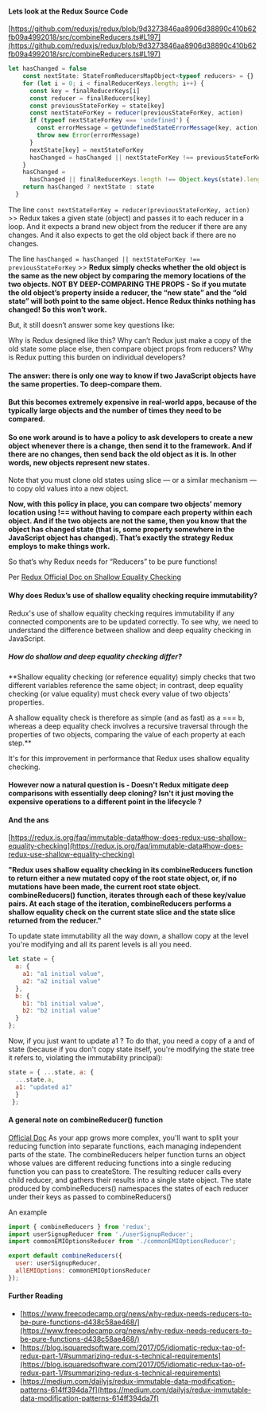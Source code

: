 #### Lets look at the Redux Source Code

[https://github.com/reduxjs/redux/blob/9d3273846aa8906d38890c410b62fb09a4992018/src/combineReducers.ts#L197](https://github.com/reduxjs/redux/blob/9d3273846aa8906d38890c410b62fb09a4992018/src/combineReducers.ts#L197)

```js
let hasChanged = false
    const nextState: StateFromReducersMapObject<typeof reducers> = {}
    for (let i = 0; i < finalReducerKeys.length; i++) {
      const key = finalReducerKeys[i]
      const reducer = finalReducers[key]
      const previousStateForKey = state[key]
      const nextStateForKey = reducer(previousStateForKey, action)
      if (typeof nextStateForKey === 'undefined') {
        const errorMessage = getUndefinedStateErrorMessage(key, action)
        throw new Error(errorMessage)
      }
      nextState[key] = nextStateForKey
      hasChanged = hasChanged || nextStateForKey !== previousStateForKey
    }
    hasChanged =
      hasChanged || finalReducerKeys.length !== Object.keys(state).length
    return hasChanged ? nextState : state
  }

```

The line `const nextStateForKey = reducer(previousStateForKey, action)` >> Redux takes a given state (object) and passes it to each reducer in a loop. And it expects a brand new object from the reducer if there are any changes. And it also expects to get the old object back if there are no changes.

The line `hasChanged = hasChanged || nextStateForKey !== previousStateForKey` >> **Redux simply checks whether the old object is the same as the new object by comparing the memory locations of the two objects. NOT BY DEEP-COMPARING THE PROPS - So if you mutate the old object’s property inside a reducer, the “new state” and the “old state” will both point to the same object. Hence Redux thinks nothing has changed! So this won’t work.**

But, it still doesn’t answer some key questions like:

Why is Redux designed like this?
Why can’t Redux just make a copy of the old state some place else, then compare object props from reducers?
Why is Redux putting this burden on individual developers?

#### The answer: there is only one way to know if two JavaScript objects have the same properties. To deep-compare them.

#### But this becomes extremely expensive in real-world apps, because of the typically large objects and the number of times they need to be compared.

#### So one work around is to have a policy to ask developers to create a new object whenever there is a change, then send it to the framework. And if there are no changes, then send back the old object as it is. In other words, new objects represent new states.

Note that you must clone old states using slice — or a similar mechanism — to copy old values into a new object.

**Now, with this policy in place, you can compare two objects’ memory location using !== without having to compare each property within each object. And if the two objects are not the same, then you know that the object has changed state (that is, some property somewhere in the JavaScript object has changed). That’s exactly the strategy Redux employs to make things work.**

So that’s why Redux needs for “Reducers” to be pure functions!

Per [Redux Official Doc on Shallow Equality Checking](https://redux.js.org/faq/immutable-data#why-does-reduxs-use-of-shallow-equality-checking-require-immutability)

#### Why does Redux’s use of shallow equality checking require immutability?

Redux's use of shallow equality checking requires immutability if any connected components are to be updated correctly. To see why, we need to understand the difference between shallow and deep equality checking in JavaScript.

##### How do shallow and deep equality checking differ?

**Shallow equality checking (or reference equality) simply checks that two different variables reference the same object; in contrast, deep equality checking (or value equality) must check every value of two objects' properties.

A shallow equality check is therefore as simple (and as fast) as a === b, whereas a deep equality check involves a recursive traversal through the properties of two objects, comparing the value of each property at each step.**

It's for this improvement in performance that Redux uses shallow equality checking.

#### However now a natural question is - Doesn't Redux mitigate deep comparisons with essentially deep cloning? Isn't it just moving the expensive operations to a different point in the lifecycle ?

#### And the ans

[https://redux.js.org/faq/immutable-data#how-does-redux-use-shallow-equality-checking](https://redux.js.org/faq/immutable-data#how-does-redux-use-shallow-equality-checking)

**"Redux uses shallow equality checking in its combineReducers function to return either a new mutated copy of the root state object, or, if no mutations have been made, the current root state object. combineReducers() function, iterates through each of these key/value pairs. At each stage of the iteration, combineReducers performs a shallow equality check on the current state slice and the state slice returned from the reducer."**

To update state immutability all the way down, a shallow copy at the level you're modifying and all its parent levels is all you need.

```js
let state = {
  a: {
    a1: "a1 initial value",
    a2: "a2 initial value"
  },
  b: {
    b1: "b1 initial value",
    b2: "b2 initial value"
  }
};
```

Now, if you just want to update a1 ? To do that, you need a copy of a and of state (because if you don't copy state itself, you're modifying the state tree it refers to, violating the immutability principal):

```js
state = { ...state, a: {
  ...state.a,
  a1: "updated a1"
  }
 };
```

#### A general note on combineReducer() function

[Official Doc](https://github.com/reduxjs/redux/blob/master/docs/api/combineReducers.md) As your app grows more complex, you'll want to split your reducing function into separate functions, each managing independent parts of the state. The combineReducers helper function turns an object whose values are different reducing functions into a single reducing function you can pass to createStore. The resulting reducer calls every child reducer, and gathers their results into a single state object. The state produced by combineReducers() namespaces the states of each reducer under their keys as passed to combineReducers()

An example

```js
import { combineReducers } from 'redux';
import userSignupReducer from './userSignupReducer';
import commonEMIOptionsReducer from './commonEMIOptionsReducer';

export default combineReducers({
  user: userSignupReducer,
  allEMIOptions: commonEMIOptionsReducer
});
```


#### Further Reading

- [https://www.freecodecamp.org/news/why-redux-needs-reducers-to-be-pure-functions-d438c58ae468/](https://www.freecodecamp.org/news/why-redux-needs-reducers-to-be-pure-functions-d438c58ae468/)
- [https://blog.isquaredsoftware.com/2017/05/idiomatic-redux-tao-of-redux-part-1/#summarizing-redux-s-technical-requirements](https://blog.isquaredsoftware.com/2017/05/idiomatic-redux-tao-of-redux-part-1/#summarizing-redux-s-technical-requirements)
- [https://medium.com/dailyjs/redux-immutable-data-modification-patterns-614ff394da7f](https://medium.com/dailyjs/redux-immutable-data-modification-patterns-614ff394da7f)
